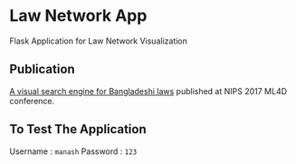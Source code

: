 # Law Network App
Flask Application for Law Network Visualization

## Publication
[A visual search engine for Bangladeshi laws](https://arxiv.org/abs/1711.05233) published at NIPS 2017 ML4D conference.

## To Test The Application

Username : `manash`
Password : `123`
